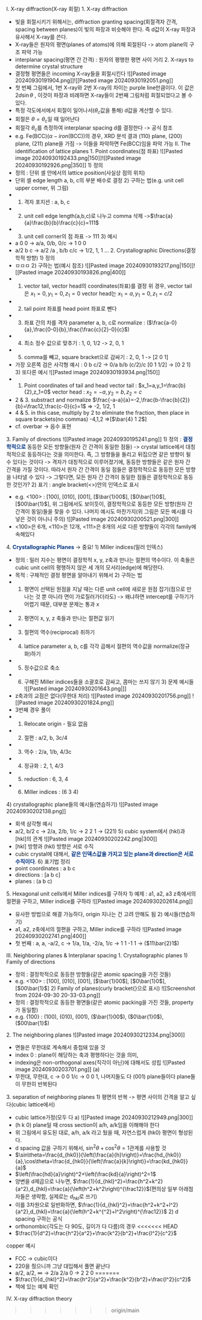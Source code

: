 I\. X-ray diffraction(X-ray 회절)
1\. X-ray diffraction
- 빛을 회절시키기 위해서는, diffraction granting spacing(회절격자 간격, spacing between planes)이 빛의 파장과 비슷해야 한다. 즉 d값이 X-ray 파장과 유사해서 X-ray를 쓴다.
- X-ray들은 원자의 평면(planes of atoms)에 의해 회절된다 -> atom plane의 구조 파악 가능
- interplanar spacing(평면 간 간격) : 원자의 평행한 평면 사이 거리
2\. X-rays to determine crystal structure
- 결정형 평면들은 incoming X-ray들을 회절시킨다
![[Pasted image 20240930191904.png]]![[Pasted image 20240930192051.png]]
- 첫 번째 그림에서, 1번 X-ray와 2번 X-ray의 차이는 purple line만큼이다. 이 값은 $2d\sin\theta$ , 이것이 파장과 비례하면 X-ray들이 2번째 그림처럼 회절되었다고 볼 수 있다.
- 특정 각도에서에서 회절이 일어나서($\theta_{c}$값을 통해) d값을 계산할 수 있다.
- 회절은 $\theta=\theta_{c}$일 때 일어난다
- 회절각 $\theta_{c}$를 측정하여 interplanar spacing d를 결정한다 -> 공식 참조
- e.g. Fe(BCC)($\alpha-iron$(BCC))의 경우, XRD 분석 결과 (110) plane, (200) plane, (211) plane을 가짐 -> 이들을 파악하면 Fe(BCC)임을 파악 가능
II. The identification of lattice planes
1\. Point coordinates(점 좌표)
![[Pasted image 20240930192433.png|150]]![[Pasted image 20240930192926.png|350]]
1\) 정의
- 정의 : 단위 셀 안에서의 lattice position(사실상 점의 위치)
- 단위 셀 edge length a, b, c의 부분 배수로 결정
2\) 구하는 법(e.g. unit cell upper corner, 위 그림)
- 1. 격자 포지션 : a, b, c
- 2. unit cell edge length(a,b,c)로 나누고 comma 삭제
	->$\frac{a}{a}\frac{b}{b}\frac{c}{c}=111$
- 3. unit cell corner의 점 좌표 -> 111
3\) 예시
- a 0 0 -> a/a, 0/b, 0/c -> 1 0 0
- a/2 b c -> a/2 /a , b/b c/c -> 1/2, 1, 1 ...
2\. Crystallographic Directions(결정학적 방향)
1\) 정의
- ㅁㅁㅁ
2\) 구하는 법(예시 참조)
![[Pasted image 20240930193217.png|150]]![[Pasted image 20240930193826.png|400]]
- 1. vector tail, vector head의 coordinates(좌표)를 결정
	위 경우, vector tail은 $x_1=0,y_1=0,z_1=0$
	vector head는 $x_1=a,y_1=0,z_1=c/2$
- 2. tail point 좌표를 head point 좌표로 뺀다
- 3. 좌표 간의 차를 격자 parameter a, b, c로 normalize : ($\frac{a-0}{a},\frac{0-0}{b},\frac{\frac{c}{2}-0}{c}$)
- 4. 최소 정수 값으로 맞추기 : 1, 0, 1/2 -> 2, 0, 1
- 5. comma를 빼고, square bracket으로 감싸기 : 2, 0, 1 -> \[2 0 1]
- 가장 오른쪽 검은 사각형 예시 : 0 b c/2 -> 0/a b/b (c/2)/c \[0 1 1/2] -> \[0 2 1]
3\) 또다른 예시
![[Pasted image 20240930193934.png|150]]
- 1. Point coordinates of tail and head
	vector tail : $x_1=a,y_1=\frac{b}{2},z_1=0$
	vector head : $x_2=-a,y_2=b,z_2=c$
- 2 & 3. substract and normalize
	$\frac{-a-a}{a}=-2,\frac{b-\frac{b}{2}}{b}=\frac12,\frac{c-0}{c}=1$
	=> -2, 1/2, 1
- 4 & 5. in this case, multiply by 2 to eliminate the fraction, then place in square brackets(no commas)
	-4,1,2 =>\[$\bar{4} 1 2$]
- cf. overbar -> 음수 표현

3\.  Family of directions
![[Pasted image 20240930195241.png]]
1\) 정의 : <font color="#003380"><strong>결정학적으로</strong></font> 동등한 모든 방향들(원자 간 간격이 동일한 점들)
	-> crystal lattice에서 대칭적적으로 동등하다는 것을 의미한다. 즉, 그 방향들을 돌리고 뒤집으면 같은 방향이 될 수 있다는 것이다
	-> 격자가 대칭적으로 이루어졌기에, 동등한 방향들은 같은 원자 간 간격을 가질 것이다. 따라서  원자 간 간격이 동일 점들은 결정학적으로 동등한 모든 방향을 나타낼 수 있다
	-> 그렇다면, 모든 원자 간 간격이 동일한 점들은 결정학적으로 동등한 것인가?
2\) 표기 : angle bracket(<>)안의 인덱스로 표시
- e.g. <100> : \[100], \[010], \[001], \[$\bar{1}00$], \[$0\bar{1}0$], \[$00\bar{1}$], 위 그림에서도 보이듯이, 결정학적으로 동등한 모든 방향(원자 간 간격이 동일)들을 찾을 수 있다. 나머지 예시도 마찬가지(위 그림은 모든 예시를 다 넣은 것이 아니니 주의)
 ![[Pasted image 20240930200521.png|300]]
- <100>은 6개, \<110>은 12개, \<111>은 8개의 서로 다른 방향들이 각각의 family에 속해있다

4\. <font color="#003380"><strong>Crystallographic Planes</strong></font> -> 중요!
1\) Miller indices(밀러 인덱스)
- 정의 : 밀러 지수는 평면이 결정학적 x, y, z축과 만나는 절편의 역수이다. 이 축들은 cubic unit cell의 평행하지 않은 세 개의 모서리(edge)에 해당한다.
- 목적 : 구체적인 결정 평면을 알아내기 위해서
2\) 구하는 법
- 1. 평면이 선택된 원점을 지날 때는 다른 unit cell에 새로운 원점 잡기(점으로 만나는 것 뿐 아니라 면이 가로질러가더라도) -> 왜냐하면 intercept를 구하기가 어렵기 때문, 대부분 문제는 통과 x
- 2. 평면이 x, y, z 축들과 만나는 절편값 읽기
- 3. 절편의 역수(reciprocal) 취하기
- 4. lattice parameter a, b, c를 각각 곱해서 절편의 역수값을 normalize(정규화)하기
- 5. 정수값으로 축소
- 6. 구해진 Miller indices들을 소괄호로 감싸고, 콤마는 쓰지 않기
3\) 문제 예시들
![[Pasted image 20240930201643.png|]]
- z축과의 교점은 없다(무한대 처리)
![[Pasted image 20240930201756.png]]
![[Pasted image 20240930201824.png]]
- 3번째 경우 풀이
- 1. Relocate origin - 필요 없음
- 2. 절편 : a/2, b, 3c/4
- 3. 역수 : 2/a, 1/b, 4/3c
- 4. 정규화 : 2, 1, 4/3
- 5. reduction : 6, 3, 4
- 6. Miller indices : (6 3 4)

4\) crystallographic plane들의 예시들(연습하기)
![[Pasted image 20240930202138.png]]
- 회색 삼각형 예시
- a/2, b/2 c -> 2/a, 2/b, 1/c -> 2 2 1 -> (221)
5\) cubic system에서 (hkl)과 \[hkl]의 관계
![[Pasted image 20240930202242.png|300]]
- [hkl] 방향과 (hkl) 방향은 서로 수직
- cubic crystal에 대해서, <font color="#003380"><strong>같은 인덱스값을 가지고 있는 plane과 direction은 서로 수직이다</strong></font>.
6\) 표기법 정리
- point coordinates : a b c
- directions : \[a b c]
- planes : (a b c)

5\. Hexagonal unit cells에서 Miller indices를 구하자
1\) 예제 :  a1, a2, a3 z축에서의 절편을 구하고, Miller indice를 구하라
![[Pasted image 20240930202614.png]]
- 유사한 방법으로 해결 가능하다, origin 지나는 건 고려 안해도 됨
2\) 예시들(연습하기)
- a1, a2, z축에서의 절편을 구하고, Miller indice를 구하라
![[Pasted image 20240930202741.png|400]]
- 첫 번째 : a, a, -a/2, c -> 1/a, 1/a, -2/a, 1/c -> 1 1 -1 1 -> ($11\bar{2}1$)

III. Neighboring planes & Interplanar spacing
1\. Crystallographic planes
1\) Family of directions
- 정의 : 결정학적으로 동등한 방향들(같은 atomic spacing을 가진 것들)
- e.g. <100> : \[100], \[010], \[001], \[$\bar{1}00$], \[$0\bar{1}0$], \[$00\bar{1}$]
2\) Family of planes(curly bracket{}으로 표시)
![[Screenshot from 2024-09-30 20-33-03.png]]
- 정의 : 결정학적으로 동등한 평면들(같은 atomic packing을 가진 것들, property가 동일함)
- e.g. {100} : (100), (010), (001), ($\bar{1}00$), ($0\bar{1}0$), ($00\bar{1}$)

2\. The neighboring planes
![[Pasted image 20240930212334.png|300]]
- 면들은 무한대로 계속해서 중첩돼 있을 것
- index 0 : plane이 해당하는 축과 평행하다는 것을 의미,
- indexing은 non-orthogonal axes(직각이 아닌)에 대해서도 성립
![[Pasted image 20240930203701.png]]
(a)
- 무한대, 무한대, c -> 0 0 1/c -> 0 0 1, 나머지들도 다 (001) plane들이다
plane들이 무한히 반복된다

3\. separation of neighboring planes
1\) 평면의 반복 -> 평면 사이의 간격을 알고 싶다(cubic lattice에서)
- cubic lattice가정(모두 다 a)
![[Pasted image 20240930212949.png|300]]
- (h k 0) plane일 때 cross section이 a/h, a/k임을 이해해야 한다
- 위 그림에서 유도된 대로, a/h, a/k 라고 뒀을 때, 자연스럽게 (hk0) 평면이 형성된다.
- d spacing 값을 구하기 위해서, $\sin^2\theta+\cos^2\theta=1$관계를 사용할 것
- $\sin\theta=\frac{d_{hk0}}{\left(\frac{a}{h}\right)}=\frac{hd_{hk0}}{a},\cos\theta=\frac{d_{hk0}}{\left(\frac{a}{k}\right)}=\frac{kd_{hk0}}{a}$
- $\left(\frac{hd}{a}\right)^2+\left(\frac{kd}{a}\right)^2=1$
- 양변을 d제곱으로 나누면, $\frac{1}{d_{hkl}^2}=\frac{h^2+k^2}{a^2},d_{hkl}=\frac{a}{\left(h^2+k^2\right)^{\frac12}}$(편의상 일부 아래첨자들은 생략함, 실제로는 $d_{hkl}$로 쓰기)
- 이를 3차원으로 일반화하면, $\frac{1}{d_{hkl}^2}=\frac{h^2+k^2+l^2}{a^2},d_{hkl}=\frac{a}{\left(h^2+k^{^2}+l^2\right)^{\frac12}}$
2\) d spacing 구하는 공식
- orthonombic(각도는 다 90도, 길이가 다 다름)의 경우
<<<<<<< HEAD
- $\frac{1}{d^2}=\frac{h^2}{a^2}+\frac{k^2}{b^2}+\frac{l^2}{c^2}$ 

copper 예시
- FCC -> cubic이다
- 220을 줬으니까 그냥 대입해서 풀면 끝난다
- a/2, a/2, $\infty$ -> 2/a 2/a 0 -> 2 2 0
=======
- $\frac{1}{d_{hkl}^2}=\frac{h^2}{a^2}+\frac{k^2}{b^2}+\frac{l^2}{c^2}$
- 책에 있는 예제 확인

IV. X-ray diffraction theory
>>>>>>> origin/main
